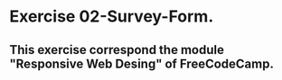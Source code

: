 # Exercise 02-Survey-Form.

## This exercise correspond the module "Responsive Web Desing" of FreeCodeCamp.
